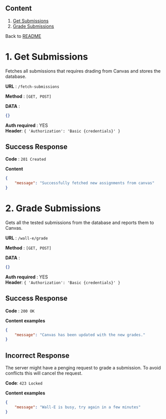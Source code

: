 ## Content

1. [Get Submissions](#get-submissions)
2. [Grade Submissions](#grade-submissions)

Back to [README](../README.md)


# <a id="get-submissions"></a> 1. Get Submissions

Fetches all submissions that requires drading from Canvas and stores the database.

**URL** : `/fetch-submissions`

**Method** : `[GET, POST]`

**DATA** :
```json
{}
```

**Auth required** : YES  
**Header**: `{ 'Authorization': 'Basic {credentials}' }`

## Success Response

**Code** : `201 Created`

**Content**

```json
{
    "message": "Successfully fetched new assignments from canvas"
}
```


   
# <a id="grade-submissions"></a> 2. Grade Submissions

Gets all the tested submissions from the database and reports them to Canvas.

**URL** : `/wall-e/grade`

**Method** : `[GET, POST]`

**DATA** :
```json
{}
```


**Auth required** : YES  
**Header**: `{ 'Authorization': 'Basic {credentials}' }`

## Success Response

**Code** : `200 OK`

**Content examples**

```json
{
    "message": "Canvas has been updated with the new grades."
}
```


## Incorrect Response

The server might have a penging request to grade a submission. To avoid conflicts this will cancel the request.

**Code**: `423 Locked`

**Content examples**

```json
{
    "message": "Wall-E is busy, try again in a few minutes"
}
```